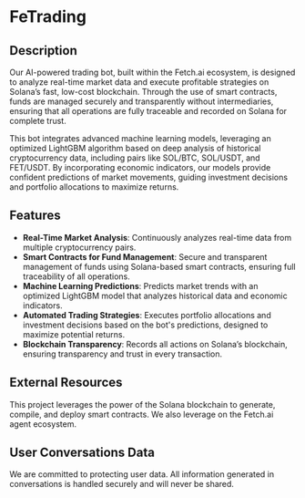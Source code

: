 # FeTrading


## Description

Our AI-powered trading bot, built within the Fetch.ai ecosystem, is designed to analyze real-time market data and execute profitable strategies on Solana’s fast, low-cost blockchain. Through the use of smart contracts, funds are managed securely and transparently without intermediaries, ensuring that all operations are fully traceable and recorded on Solana for complete trust.

This bot integrates advanced machine learning models, leveraging an optimized LightGBM algorithm based on deep analysis of historical cryptocurrency data, including pairs like SOL/BTC, SOL/USDT, and FET/USDT. By incorporating economic indicators, our models provide confident predictions of market movements, guiding investment decisions and portfolio allocations to maximize returns.

## Features

- **Real-Time Market Analysis**: Continuously analyzes real-time data from multiple cryptocurrency pairs.
- **Smart Contracts for Fund Management**: Secure and transparent management of funds using Solana-based smart contracts, ensuring full traceability of all operations.
- **Machine Learning Predictions**: Predicts market trends with an optimized LightGBM model that analyzes historical data and economic indicators.
- **Automated Trading Strategies**: Executes portfolio allocations and investment decisions based on the bot's predictions, designed to maximize potential returns.
- **Blockchain Transparency**: Records all actions on Solana’s blockchain, ensuring transparency and trust in every transaction.


## External Resources

This project leverages the power of the Solana blockchain to generate, compile, and deploy smart contracts. We also leverage on the Fetch.ai agent ecosystem. 

## User Conversations Data

We are committed to protecting user data. All information generated in conversations is handled securely and will never be shared.
